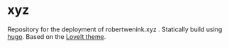 # xyz
Repository for the deployment of robertwenink.xyz .
Statically build using [hugo](https://gohugo.io/).
Based on the [LoveIt theme](https://hugoloveit.com/).
